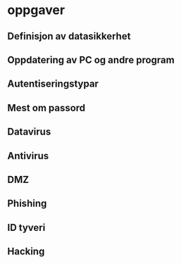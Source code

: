 <html>
<head>
<title>Oppgaver</title>
<meta name="description" content="Nettside">
<meta name="keywords">
</head>
<body>
  <h1>oppgaver</h1>
<h2>Definisjon av datasikkerhet</h2>
  <h2>Oppdatering av PC og andre program</h2>
  <h2>Autentiseringstypar</h2>
  <h2>Mest om passord</h2>
  <h2>Datavirus</h2>
  <h2>Antivirus</h2>
  <h2>DMZ</h2>
  <h2>Phishing</h2>
  <h2>ID tyveri</h2>
  <h2>Hacking</h2>
</body>
</html>
